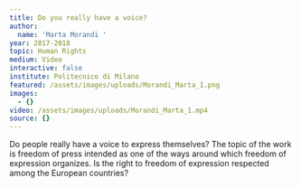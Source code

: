 ```yaml
---
title: Do you really have a voice?
author:
  name: 'Marta Morandi '
year: 2017-2018
topic: Human Rights
medium: Video
interactive: false
institute: Politecnico di Milano
featured: /assets/images/uploads/Morandi_Marta_1.png
images:
  - {}
video: /assets/images/uploads/Morandi_Marta_1.mp4
source: {}
---
```

Do people really have a voice to express themselves? The topic of the work is freedom of press intended as one of the ways around which freedom of expression organizes. Is the right to freedom of expression respected among the European countries?
